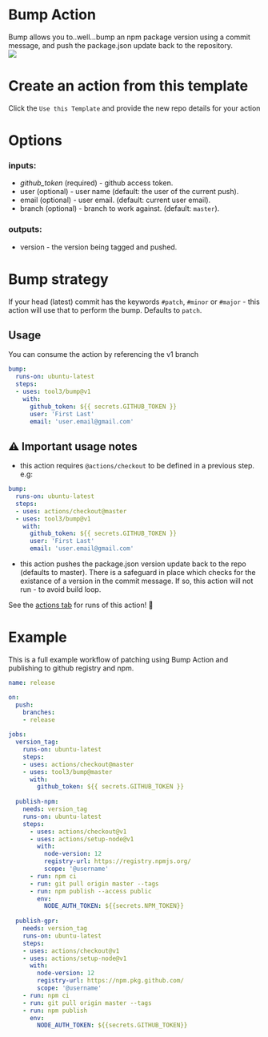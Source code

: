 # Bump Action 

Bump allows you to..well...bump an npm package version using a commit message, and push the package.json update back to the repository.   
[![](https://github.com/tool3/bump/workflows/bump/badge.svg)](https://github.com/tool3/bump/actions)

# Create an action from this template
Click the `Use this Template` and provide the new repo details for your action


# Options
### inputs: 
- *github_token* (required) - github access token.
- user (optional) - user name (default: the user of the current push).
- email (optional) - user email. (default: current user email).
- branch (optional) - branch to work against. (default: `master`).

### outputs:
- version - the version being tagged and pushed.

# Bump strategy
If your head (latest) commit has the keywords `#patch`, `#minor` or `#major` - this action will use that to perform the bump.
Defaults to `patch`.

## Usage
You can consume the action by referencing the v1 branch

```yaml
bump:
  runs-on: ubuntu-latest
  steps:
  - uses: tool3/bump@v1
    with:
      github_token: ${{ secrets.GITHUB_TOKEN }}
      user: 'First Last'
      email: 'user.email@gmail.com'
```
## :warning: Important usage notes
- this action requires `@actions/checkout` to be defined in a previous step. e.g:   
```yaml
bump:
  runs-on: ubuntu-latest
  steps:
  - uses: actions/checkout@master
  - uses: tool3/bump@v1
    with:
      github_token: ${{ secrets.GITHUB_TOKEN }}
      user: 'First Last'
      email: 'user.email@gmail.com'
```
- this action pushes the package.json version update back to the repo (defaults to master). There is a safeguard in place which checks for the existance of a version in the commit message. If so, this action will not run - to avoid build loop.


See the [actions tab](https://github.com/tool3/bump/actions) for runs of this action! :rocket:

# Example 
This is a full example workflow of patching using Bump Action and publishing to github registry and npm.   
```yaml
name: release

on:
  push:
    branches:
    - release
  
jobs:
  version_tag:
    runs-on: ubuntu-latest
    steps:
    - uses: actions/checkout@master
    - uses: tool3/bump@master
      with:
        github_token: ${{ secrets.GITHUB_TOKEN }}
  
  publish-npm:
    needs: version_tag
    runs-on: ubuntu-latest
    steps:
      - uses: actions/checkout@v1
      - uses: actions/setup-node@v1
        with:
          node-version: 12
          registry-url: https://registry.npmjs.org/
          scope: '@username'
      - run: npm ci
      - run: git pull origin master --tags
      - run: npm publish --access public
        env:
          NODE_AUTH_TOKEN: ${{secrets.NPM_TOKEN}}
  
  publish-gpr:
    needs: version_tag
    runs-on: ubuntu-latest
    steps:
    - uses: actions/checkout@v1
    - uses: actions/setup-node@v1
      with:
        node-version: 12
        registry-url: https://npm.pkg.github.com/
        scope: '@username'
    - run: npm ci
    - run: git pull origin master --tags
    - run: npm publish
      env:
        NODE_AUTH_TOKEN: ${{secrets.GITHUB_TOKEN}}
```